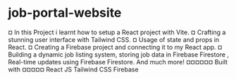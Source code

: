 # job-portal-website
¤ In this Project i learnt how to setup a React project with Vite. 
¤ Crafting a stunning user interface with Tailwind CSS.
¤  Usage of state and props in React.
¤  Creating a Firebase project and connecting it to my React app.
¤   Building a dynamic job listing system, storing job data in Firebase Firestore , Real-time updates using Firebase Firestore. And much more!
¤¤¤¤¤¤   Built with  ¤¤¤¤¤
React JS
Tailwind CSS
Firebase
